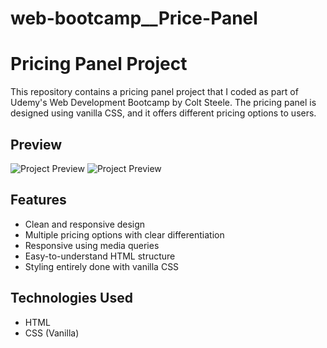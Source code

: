 # web-bootcamp__Price-Panel
# Pricing Panel Project

This repository contains a pricing panel project that I coded as part of Udemy's Web Development Bootcamp by Colt Steele. The pricing panel is designed using vanilla CSS, and it offers different pricing options to users.

## Preview

![Project Preview](./desktop__screenshot)
![Project Preview](./mobile__screenshot)

## Features

- Clean and responsive design
- Multiple pricing options with clear differentiation
- Responsive using media queries
- Easy-to-understand HTML structure
- Styling entirely done with vanilla CSS

## Technologies Used

- HTML
- CSS (Vanilla)

